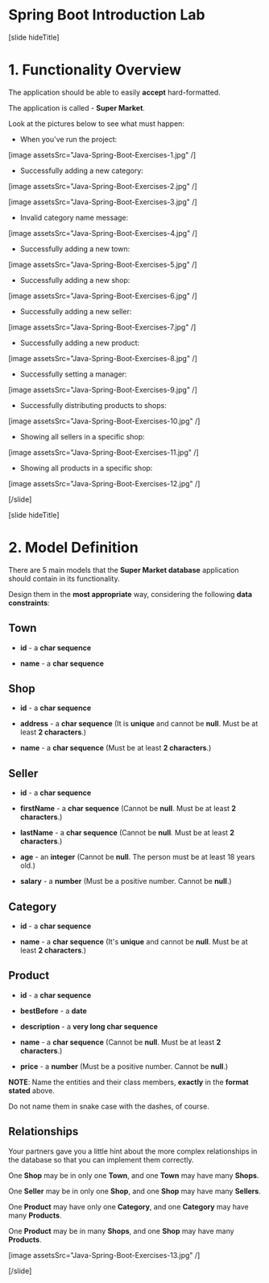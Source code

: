 # Spring Boot Introduction Lab

[slide hideTitle]

# 1. Functionality Overview

The application should be able to easily **accept** hard-formatted.

The application is called - **Super Market**.

Look at the pictures below to see what must happen:

- When you've run the project:

[image assetsSrc="Java-Spring-Boot-Exercises-1.jpg" /]

- Successfully adding a new category:

[image assetsSrc="Java-Spring-Boot-Exercises-2.jpg" /]

[image assetsSrc="Java-Spring-Boot-Exercises-3.jpg" /]

- Invalid category name message:

[image assetsSrc="Java-Spring-Boot-Exercises-4.jpg" /]

- Successfully adding a new town:

[image assetsSrc="Java-Spring-Boot-Exercises-5.jpg" /]

- Successfully adding a new shop:

[image assetsSrc="Java-Spring-Boot-Exercises-6.jpg" /]

- Successfully adding a new seller:

[image assetsSrc="Java-Spring-Boot-Exercises-7.jpg" /]

- Successfully adding a new product:

[image assetsSrc="Java-Spring-Boot-Exercises-8.jpg" /]

- Successfully setting a manager:

[image assetsSrc="Java-Spring-Boot-Exercises-9.jpg" /]

- Successfully distributing products to shops:

[image assetsSrc="Java-Spring-Boot-Exercises-10.jpg" /]

- Showing all sellers in a specific shop:

[image assetsSrc="Java-Spring-Boot-Exercises-11.jpg" /]

- Showing all products in a specific shop:

[image assetsSrc="Java-Spring-Boot-Exercises-12.jpg" /]

[/slide]

[slide hideTitle]

# 2. Model Definition

There are 5 main models that the **Super Market database** application should contain in its functionality.

Design them in the **most appropriate** way, considering the following **data constraints**:

## Town

- **id** - a **char sequence**

- **name** - a **char sequence**

## Shop

- **id** - a **char sequence**

- **address** - a **char sequence** (It is **unique** and cannot be **null**. Must be at least **2 characters**.)

- **name** - a **char sequence** (Must be at least **2 characters**.)

## Seller

- **id** - a **char sequence**

- **firstName** - a **char sequence** (Cannot be **null**. Must be at least **2 characters**.)

- **lastName** - a **char sequence** (Cannot be **null**. Must be at least **2 characters**.)

- **age** - an **integer** (Cannot be **null**. The person must be at least 18 years old.)

- **salary** - a **number** (Must be a positive number. Cannot be **null**.)

## Category

- **id** - a **char sequence**

- **name** - a **char sequence** (It's **unique** and cannot be **null**. Must be at least **2 characters**.)

## Product

- **id** - a **char sequence**

- **bestBefore** - a **date**

- **description** - a **very long char sequence**

- **name** - a **char sequence** (Cannot be **null**. Must be at least **2 characters**.)

- **price** - a **number** (Must be a positive number. Cannot be **null**.)

**NOTE**: Name the entities and their class members, **exactly** in the **format stated** above.

Do not name them in snake case with the dashes, of course.

## Relationships

Your partners gave you a little hint about the more complex relationships in the database so that you can implement them correctly.

One **Shop** may be in only one **Town**, and one **Town** may have many **Shops**.

One **Seller** may be in only one **Shop**, and one **Shop** may have many **Sellers**.

One **Product** may have only one **Category**, and one **Category** may have many **Products**.

One **Product** may be in many **Shops**, and one **Shop** may have many **Products**.

[image assetsSrc="Java-Spring-Boot-Exercises-13.jpg" /]

[/slide]
